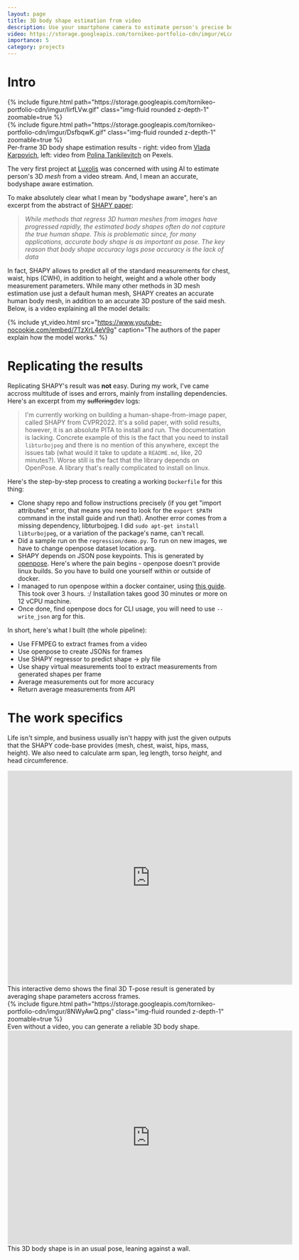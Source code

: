```yaml
---
layout: page
title: 3D body shape estimation from video
description: Use your smartphone camera to estimate person's precise body shape from a video.
video: https://storage.googleapis.com/tornikeo-portfolio-cdn/imgur/eLcAtDA.mp4
importance: 5
category: projects
---
```



# Intro

<div class="row mt-3">
    <div class="col">
        {% include figure.html path="https://storage.googleapis.com/tornikeo-portfolio-cdn/imgur/IirfLVw.gif" class="img-fluid rounded z-depth-1" zoomable=true %}
    </div>
    <div class="col">
        {% include figure.html path="https://storage.googleapis.com/tornikeo-portfolio-cdn/imgur/DsfbqwK.gif" class="img-fluid rounded z-depth-1" zoomable=true %}
    </div>
</div>
<div class="caption" >
    Per-frame 3D body shape estimation results - right: video from <a href="https://www.pexels.com/@vlada-karpovich">Vlada Karpovich</a>, left: video from <a href="https://www.pexels.com/@polina-tankilevitch/">Polina Tankilevitch</a> on Pexels.
</div>

The very first project at [Luxolis](http://luxolis.ai/) was concerned with using AI to estimate person's 3D *mesh* from a video stream. And, I mean an accurate, bodyshape aware estimation. 

To make absolutely clear what I mean by "bodyshape aware", here's an excerpt from the abstract of [SHAPY paper](https://ps.is.mpg.de/uploads_file/attachment/attachment/691/00928.pdf):

> *While methods that regress 3D human meshes from images have progressed rapidly, the estimated body shapes often do not capture the true human shape. This is problematic since, for many applications, accurate body shape is as
important as pose. The key reason that body shape accuracy
lags pose accuracy is the lack of data*

In fact, SHAPY allows to predict all of the standard measurements for chest, waist, hips (CWH), in addition to height, weight and a whole other body measurement parameters. While many other methods in 3D mesh estimation use just a default human mesh, SHAPY creates an accurate human body mesh, in addition to an accurate 3D posture of the said mesh. Below, is a video explaining all the model details:

{% include yt_video.html src="https://www.youtube-nocookie.com/embed/7TzXrL4eV9g" caption="The authors of the paper explain how the model works." %}

# Replicating the results
Replicating SHAPY's result was **not** easy. During my work, I've came accross multitude of isses and errors, mainly from installing dependencies. Here's an excerpt from my ~~suffering~~dev logs:

> I'm currently working on building a human-shape-from-image paper, called SHAPY from CVPR2022. It's a solid paper, with solid results, however, it is an absolute PITA to install and run. The documentation is lacking. Concrete example of this is the fact that you need to install `libturbojpeg` and there is no mention of this anywhere, except the issues tab (what would it take to update a `README.md`, like, 20 minutes?). Worse still is the fact that the library depends on OpenPose. A library that's really complicated to install on linux. 

Here's the step-by-step process to creating a working `Dockerfile` for this thing:

- Clone shapy repo and follow instructions precisely (if you get "import attributes" error, that means you need to look for the `export $PATH` command in the install guide and run that). Another error comes from a missing dependency, libturbojpeg. I did `sudo apt-get install libturbojpeg`, or a variation of the package's name, can't recall.
- Did a sample run on the `regression/demo.py`. To run on new images, we have to change openpose dataset location arg.
- SHAPY depends on JSON pose keypoints. This is generated by [openpose](https://github.com/CMU-Perceptual-Computing-Lab/openpose). Here's where the pain begins - openpose doesn't provide linux builds. So you have to build one yourself within or outside of docker. 
- I managed to run openpose within a docker container, using [this guide](https://janbkk10.medium.com/build-to-openpose-docker-on-ssh-server-5603874834e9). This took over 3 hours. :/ Installation takes good 30 minutes or more on 12 vCPU machine.
- Once done, find openpose docs for CLI usage, you will need to use `--write_json` arg for this. 

In short, here's what I built (the whole pipeline):
- Use FFMPEG to extract frames from a video
- Use openpose to create JSONs for frames
- Use SHAPY regressor to predict shape -> ply file
- Use shapy virtual measurements tool to extract measurements from generated shapes per frame
- Average measurements out for more accuracy
- Return average measurements from API

# The work specifics

Life isn't simple, and business usually isn't happy with just the given outputs that the SHAPY code-base provides (mesh, chest, waist, hips, mass, height). We also need to calculate arm span, leg length, torso *height*, and head circumference.

<div class="row mt-3" class="center-role-form">
    <div class="col-12" >
        <iframe width="640" height="480" style="border:1px solid #eeeeee;" src="https://3dviewer.net/embed.html#model=https://storage.googleapis.com/tornikeo-portfolio-cdn/assets/img/8_project/mean_beta_tpose.ply"></iframe>
    </div>
</div>
<div class="caption" >
    This interactive demo shows the final 3D T-pose result is generated by averaging shape parameters accross frames.
</div>



<div class="row mt-3" style="justify-content:center;">
    <div class="col-sm-8 mt-3 mt-md-0" >
        {% include figure.html path="https://storage.googleapis.com/tornikeo-portfolio-cdn/imgur/8NWyAwQ.png" class="img-fluid rounded z-depth-1" zoomable=true %}
    </div>
</div>
<div class="caption" >
        Even without a video, you can generate a reliable 3D body shape.
</div>

<div class="row mt-3" class="center-role-form">
    <div class="col-sm-6 mt-3 mt-md-0">
        <iframe width="640" height="480" style="border:1px solid #eeeeee;" src="https://3dviewer.net/embed.html#model=https://raw.githubusercontent.com/tornikeo/tornikeo.github.io/ed54538a0a338aa952e2230143db723becd56a39/assets/img/8_project/img_12.ply"></iframe>
    </div>
</div>
<div class="caption" >
    This 3D body shape is in an usual pose, leaning against a wall. 
</div>

